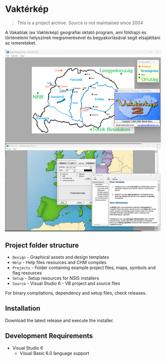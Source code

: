 # Vaktérkép
> This is a project archive. Source is not maintained since 2004

A Vakablak (ex Vaktérkép) geografiai oktató program, ami földrajzi és
történelemi helyszínek megismerésével és begyakorlásával segít elsajátítani
az ismereteket.


![Exam Screenshot](./Design/screenshot.png)
![Editor Screenshot](./Design/screenshot2.png)

## Project folder structure
 - `Design` - Graphical assets and design templates
 - `Help` - Help files resources and CHM compiles
 - `Projects` - Folder containing example project files, maps, symbols and flag resources
 - `Setup` - Setup resources for NSIS installers
 - `Source` - Visual Studio 6 - VB project and source files

For binary compilations, dependency and setup files, check releases.

## Installation
Download the latest release and execute the installer.

## Development Requirements
 - Visual Studio 6
    - Visual Basic 6.0 language support


